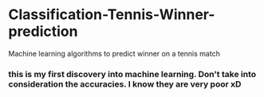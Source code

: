 # Classification-Tennis-Winner-prediction
Machine learning algorithms to predict winner on a tennis match

### this is my first discovery into machine learning. Don't take into consideration the accuracies. I know they are very poor xD
